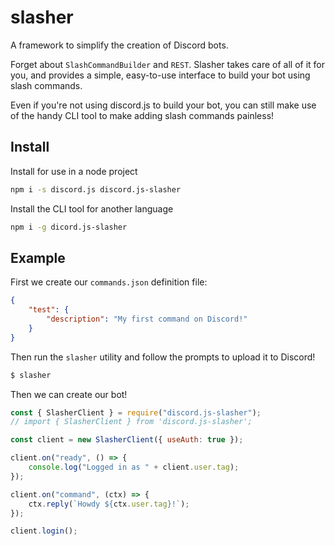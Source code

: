 # slasher
A framework to simplify the creation of Discord bots.

Forget about `SlashCommandBuilder` and `REST`. Slasher takes care of all of it for you, and provides a simple, easy-to-use interface to build your bot using slash commands.

Even if you're not using discord.js to build your bot, you can still make use of the handy CLI tool to make adding slash commands painless!

## Install
Install for use in a node project
```sh
npm i -s discord.js discord.js-slasher
```

Install the CLI tool for another language
```sh
npm i -g dicord.js-slasher
```

## Example
First we create our `commands.json` definition file:
```json
{
    "test": {
        "description": "My first command on Discord!"
    }
}
```
Then run the `slasher` utility and follow the prompts to upload it to Discord!
```sh
$ slasher
```
Then we can create our bot!
```js
const { SlasherClient } = require("discord.js-slasher");
// import { SlasherClient } from 'discord.js-slasher';

const client = new SlasherClient({ useAuth: true });

client.on("ready", () => {
    console.log("Logged in as " + client.user.tag);
});

client.on("command", (ctx) => {
    ctx.reply(`Howdy ${ctx.user.tag}!`);
});

client.login();
```